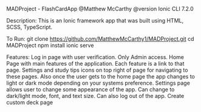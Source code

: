 MADProject - FlashCardApp
@Matthew McCarthy
@version Ionic CLI 7.2.0

Description:
This is an Ionic framework app that was built using HTML, SCSS, TypeScript.

To Run:
git clone https://github.com/MatthewMcCarthy1/MADProject.git
cd MADProject
npm install
ionic serve

Features:
Log in page with user verification. Only Admin access. 
Home Page with main features of the application. Each feature is a link to that page. Settings and study tips icons on top right of page for navigating to these pages. Also once the user gets to the home page the app changes to light or dark mode depending on your systems preference. 
Settings page allows user to change some appearance of the app. Can change to dark/light mode, font, and text size. Can also log out of the app. 
Create custom deck page


